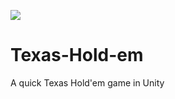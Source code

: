 ![](https://github.com/darrencperry/Texas-Hold-em/workflows/Actions%20%F0%9F%98%8E/badge.svg)
# Texas-Hold-em 
A quick Texas Hold'em game in Unity
